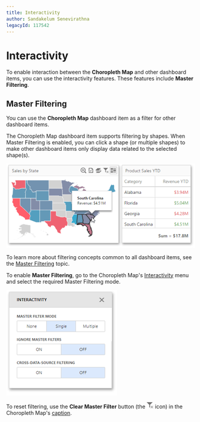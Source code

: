 ```yaml
---
title: Interactivity
author: Sandakelum Senevirathna
legacyId: 117542
---
```

# Interactivity
To enable interaction between the **Choropleth Map** and other dashboard items, you can use the interactivity features. These features include **Master Filtering**.

## Master Filtering
You can use the **Choropleth Map** dashboard item as a filter for other dashboard items.

The Choropleth Map dashboard item supports filtering by shapes. When Master Filtering is enabled, you can click a shape (or multiple shapes) to make other dashboard items only display data related to the selected shape(s).

![wdd-choropleth-map-master-filter-interativity](../../../../images/img125414.png)

To learn more about filtering concepts common to all dashboard items, see the [Master Filtering](../../interactivity/master-filtering.md) topic.

To enable **Master Filtering**, go to the Choropleth Map's [Interactivity](../../ui-elements/dashboard-item-menu.md) menu and select the required Master Filtering mode.

![wdd-interactivity-section-without-drill-down](../../../../images/img125455.png)

To reset filtering, use the **Clear Master Filter** button (the ![wdd-master-filtering-icon](../../../../images/img125072.png) icon) in the Choropleth Map's [caption](../../dashboard-layout/dashboard-item-caption.md).